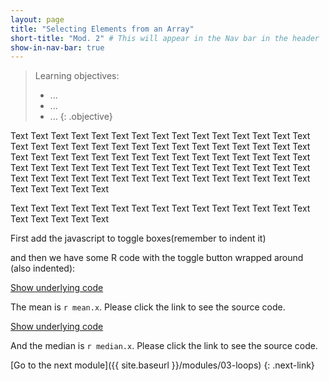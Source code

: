 ```yaml
---
layout: page
title: "Selecting Elements from an Array"
short-title: "Mod. 2" # This will appear in the Nav bar in the header
show-in-nav-bar: true
---
```


> Learning objectives:
> - ...
> - ...
> - ...
{: .objective}

Text Text Text Text Text Text Text Text Text Text Text Text Text Text Text Text Text Text Text Text Text Text Text Text Text Text Text Text Text Text Text Text Text Text Text Text Text Text Text Text Text Text Text Text Text Text Text Text Text Text Text Text Text Text Text Text Text Text Text Text Text Text Text Text Text Text Text Text Text Text Text Text Text Text Text Text Text Text Text Text 

Text Text Text Text Text 
Text Text Text Text Text 
Text Text Text Text Text 
Text Text Text Text Text 

First add the javascript to toggle boxes(remember to indent it)

  <script language="javascript"> 
    function toggle(num) {
      var ele = document.getElementById("toggleText" + num);
      var text = document.getElementById("displayText" + num);
      if(ele.style.display == "block") {
        ele.style.display = "none";
        text.innerHTML = "show";
      }
      else {
        ele.style.display = "block";
        text.innerHTML = "hide";
      }
   } 
  </script>

and then we have some R code with the toggle button wrapped around (also indented):

  <a id="displayText" href="javascript:toggle(1);">Show underlying code</a>
  <div id="toggleText1" style="display: none">

```{r}
x <- sample(100)
mean.x <- mean(x)
```

  </div>

The mean is `r mean.x`. Please click the link to see the source code.

  <a id="displayText" href="javascript:toggle(2);">Show underlying code</a>
  <div id="toggleText2" style="display: none">

```{r}
median.x <- median(x)
```

  </div>

And the median is `r median.x`. Please click the link to see the source code.


[Go to the next module]({{ site.baseurl }}/modules/03-loops)
{: .next-link}

